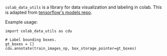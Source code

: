 `colab_data_utils` is a library for data visualization and labeling in colab. This is adapted from [tensorflow's models repo](https://github.com/tensorflow/models/blob/master/research/object_detection/utils/colab_utils.py).

Example usage:

```
import colab_data_utils as cdu

# Label bounding boxes.
gt_boxes = []
cdu.annotate(train_images_np, box_storage_pointer=gt_boxes)
```


